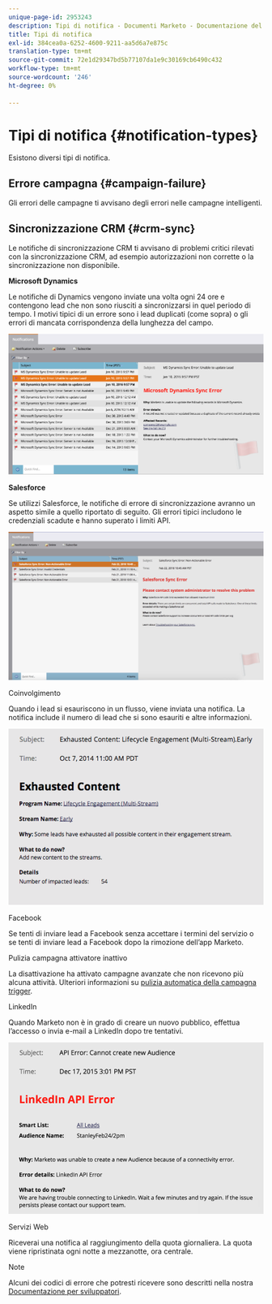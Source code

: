```yaml
---
unique-page-id: 2953243
description: Tipi di notifica - Documenti Marketo - Documentazione del prodotto
title: Tipi di notifica
exl-id: 384cea0a-6252-4600-9211-aa5d6a7e875c
translation-type: tm+mt
source-git-commit: 72e1d29347bd5b77107da1e9c30169cb6490c432
workflow-type: tm+mt
source-wordcount: '246'
ht-degree: 0%

---
```


# Tipi di notifica {#notification-types}

Esistono diversi tipi di notifica.

## Errore campagna {#campaign-failure}

Gli errori delle campagne ti avvisano degli errori nelle campagne intelligenti.

## Sincronizzazione CRM {#crm-sync}

Le notifiche di sincronizzazione CRM ti avvisano di problemi critici rilevati con la sincronizzazione CRM, ad esempio autorizzazioni non corrette o la sincronizzazione non disponibile.

**Microsoft Dynamics**

Le notifiche di Dynamics vengono inviate una volta ogni 24 ore e contengono lead che non sono riusciti a sincronizzarsi in quel periodo di tempo. I motivi tipici di un errore sono i lead duplicati (come sopra) o gli errori di mancata corrispondenza della lunghezza del campo.

![](assets/image2016-1-20-11-3a19-3a58.png)

**Salesforce**

Se utilizzi Salesforce, le notifiche di errore di sincronizzazione avranno un aspetto simile a quello riportato di seguito. Gli errori tipici includono le credenziali scadute e hanno superato i limiti API.

![](assets/salesforcesyncerror.png)

Coinvolgimento

Quando i lead si esauriscono in un flusso, viene inviata una notifica.  La notifica include il numero di lead che si sono esauriti e altre informazioni.

![](assets/image2014-10-14-10-3a57-3a9.png)

Facebook

Se tenti di inviare lead a Facebook senza accettare i termini del servizio o se tenti di inviare lead a Facebook dopo la rimozione dell’app Marketo.

Pulizia campagna attivatore inattivo

La disattivazione ha attivato campagne avanzate che non ricevono più alcuna attività. Ulteriori informazioni su [pulizia automatica della campagna trigger](/help/marketo/product-docs/core-marketo-concepts/smart-campaigns/using-smart-campaigns/automatic-trigger-campaign-cleanup.md).

LinkedIn

Quando Marketo non è in grado di creare un nuovo pubblico, effettua l’accesso o invia e-mail a LinkedIn dopo tre tentativi.

![](assets/linkedin.png)

Servizi Web

Riceverai una notifica al raggiungimento della quota giornaliera. La quota viene ripristinata ogni notte a mezzanotte, ora centrale.

>[!NOTE]
>
>Alcuni dei codici di errore che potresti ricevere sono descritti nella nostra [Documentazione per sviluppatori](https://developers.marketo.com/rest-api/error-codes/#response_level_error_codes).

